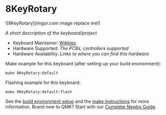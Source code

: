 # 8KeyRotary

![8KeyRotary](imgur.com image replace me!)

*A short description of the keyboard/project*

* Keyboard Maintainer: [Wikkles](https://github.com/yourusername)
* Hardware Supported: *The PCBs, controllers supported*
* Hardware Availability: *Links to where you can find this hardware*

Make example for this keyboard (after setting up your build environment):

    make 8KeyRotary:default

Flashing example for this keyboard:

    make 8KeyRotary:default:flash

See the [build environment setup](https://docs.qmk.fm/#/getting_started_build_tools) and the [make instructions](https://docs.qmk.fm/#/getting_started_make_guide) for more information. Brand new to QMK? Start with our [Complete Newbs Guide](https://docs.qmk.fm/#/newbs).

